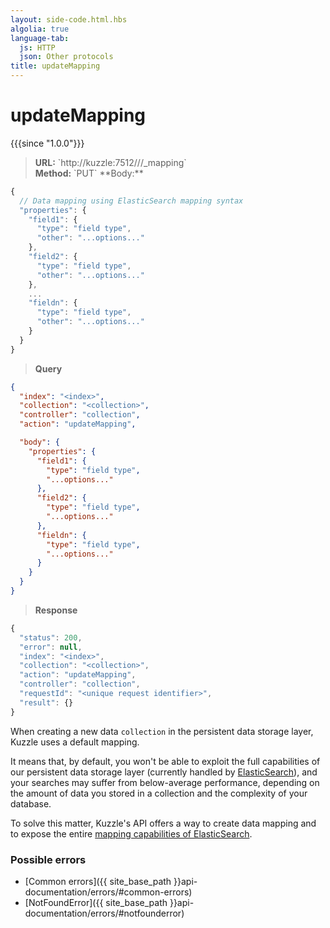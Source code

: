 ```yaml
---
layout: side-code.html.hbs
algolia: true
language-tab:
  js: HTTP
  json: Other protocols
title: updateMapping
---
```


# updateMapping

{{{since "1.0.0"}}}

<blockquote class="js">
<p>
<b>URL:</b> `http://kuzzle:7512/<index>/<collection>/_mapping`  
</br><b>Method:</b> `PUT`  
**Body:**
</p>
</blockquote>


```js
{
  // Data mapping using ElasticSearch mapping syntax
  "properties": {
    "field1": {
      "type": "field type",
      "other": "...options..."
    },
    "field2": {
      "type": "field type",
      "other": "...options..."
    },
    ...
    "fieldn": {
      "type": "field type",
      "other": "...options..."
    }
  }
}
```


<blockquote class="json">
<p>
<b>Query</b>
</p>
</blockquote>


```json
{
  "index": "<index>",
  "collection": "<collection>",
  "controller": "collection",
  "action": "updateMapping",

  "body": {
    "properties": {
      "field1": {
        "type": "field type",
        "...options..."
      },
      "field2": {
        "type": "field type",
        "...options..."
      },
      "fieldn": {
        "type": "field type",
        "...options..."
      }
    }
  }
}
```

>**Response**

```javascript
{
  "status": 200,
  "error": null,
  "index": "<index>",
  "collection": "<collection>",
  "action": "updateMapping",
  "controller": "collection",
  "requestId": "<unique request identifier>",
  "result": {}
}
```

When creating a new data `collection` in the persistent data storage layer, Kuzzle uses a default mapping.

It means that, by default, you won't be able to exploit the full capabilities of our
persistent data storage layer (currently handled by [ElasticSearch](https://www.elastic.co/products/elasticsearch)),
and your searches may suffer from below-average performance, depending on the amount of data you
stored in a collection and the complexity of your database.

To solve this matter, Kuzzle's API offers a way to create data mapping and to expose the entire
[mapping capabilities of ElasticSearch](https://www.elastic.co/guide/en/elasticsearch/reference/5.x/mapping.html).

### Possible errors

- [Common errors]({{ site_base_path }}api-documentation/errors/#common-errors)
- [NotFoundError]({{ site_base_path }}api-documentation/errors/#notfounderror)
